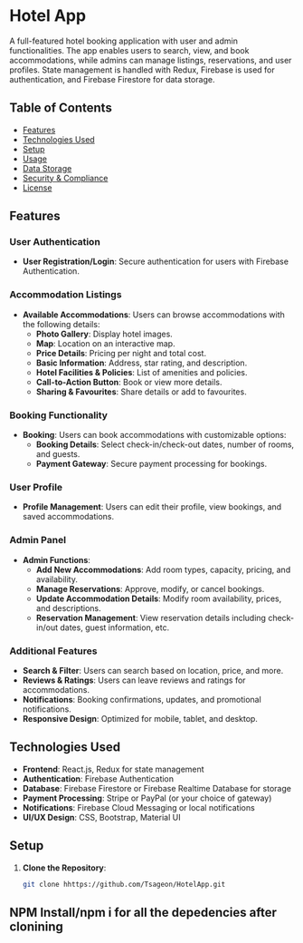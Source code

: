 # Hotel App
A full-featured hotel booking application with user and admin functionalities. The app enables users to search, view, and book accommodations, while admins can manage listings, reservations, and user profiles. State management is handled with Redux, Firebase is used for authentication, and Firebase Firestore for data storage.
## Table of Contents
- [Features](#features)
- [Technologies Used](#technologies-used)
- [Setup](#setup)
- [Usage](#usage)
- [Data Storage](#data-storage)
- [Security & Compliance](#security--compliance)
- [License](#license)
## Features
### User Authentication
- **User Registration/Login**: Secure authentication for users with Firebase Authentication.
### Accommodation Listings
- **Available Accommodations**: Users can browse accommodations with the following details:
  - **Photo Gallery**: Display hotel images.
  - **Map**: Location on an interactive map.
  - **Price Details**: Pricing per night and total cost.
  - **Basic Information**: Address, star rating, and description.
  - **Hotel Facilities & Policies**: List of amenities and policies.
  - **Call-to-Action Button**: Book or view more details.
  - **Sharing & Favourites**: Share details or add to favourites.
### Booking Functionality
- **Booking**: Users can book accommodations with customizable options:
  - **Booking Details**: Select check-in/check-out dates, number of rooms, and guests.
  - **Payment Gateway**: Secure payment processing for bookings.
### User Profile
- **Profile Management**: Users can edit their profile, view bookings, and saved accommodations.
### Admin Panel
- **Admin Functions**:
  - **Add New Accommodations**: Add room types, capacity, pricing, and availability.
  - **Manage Reservations**: Approve, modify, or cancel bookings.
  - **Update Accommodation Details**: Modify room availability, prices, and descriptions.
  - **Reservation Management**: View reservation details including check-in/out dates, guest information, etc.
### Additional Features
- **Search & Filter**: Users can search based on location, price, and more.
- **Reviews & Ratings**: Users can leave reviews and ratings for accommodations.
- **Notifications**: Booking confirmations, updates, and promotional notifications.
- **Responsive Design**: Optimized for mobile, tablet, and desktop.
## Technologies Used
- **Frontend**: React.js, Redux for state management
- **Authentication**: Firebase Authentication
- **Database**: Firebase Firestore or Firebase Realtime Database for storage
- **Payment Processing**: Stripe or PayPal (or your choice of gateway)
- **Notifications**: Firebase Cloud Messaging or local notifications
- **UI/UX Design**: CSS, Bootstrap, Material UI
## Setup
1. **Clone the Repository**:
   ```bash
   git clone hhttps://github.com/Tsageon/HotelApp.git
## NPM Install/npm i for all the depedencies after clonining